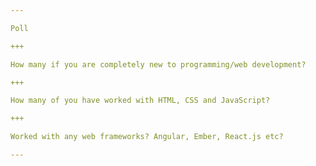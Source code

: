 ```yaml
---

Poll

+++

How many if you are completely new to programming/web development?

+++

How many of you have worked with HTML, CSS and JavaScript?

+++

Worked with any web frameworks? Angular, Ember, React.js etc?

---
```

